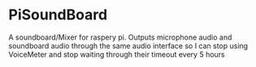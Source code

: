 # PiSoundBoard
 A soundboard/Mixer for raspery pi. Outputs microphone audio and soundboard audio through the same audio interface so I can stop using VoiceMeter and stop waiting through their timeout every 5 hours
